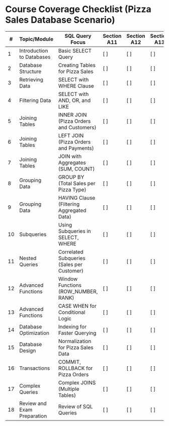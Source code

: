 # Course Coverage Checklist (Pizza Sales Database Scenario)

| #  | Topic/Module | SQL Query Focus | Section A11 | Section A12 | Section A13 | Completed | Notes |
|----|--------------|-----------------|-------------|-------------|-------------|-----------|-------|
| 1  | Introduction to Databases | Basic SELECT Query | [ ] | [ ] | [ ] | [ ] | |
| 2  | Database Structure | Creating Tables for Pizza Sales | [ ] | [ ] | [ ] | [ ] | |
| 3  | Retrieving Data | SELECT with WHERE Clause | [ ] | [ ] | [ ] | [ ] | |
| 4  | Filtering Data | SELECT with AND, OR, and LIKE | [ ] | [ ] | [ ] | [ ] | |
| 5  | Joining Tables | INNER JOIN (Pizza Orders and Customers) | [ ] | [ ] | [ ] | [ ] | |
| 6  | Joining Tables | LEFT JOIN (Pizza Orders and Payments) | [ ] | [ ] | [ ] | [ ] | |
| 7  | Joining Tables | JOIN with Aggregates (SUM, COUNT) | [ ] | [ ] | [ ] | [ ] | |
| 8  | Grouping Data | GROUP BY (Total Sales per Pizza Type) | [ ] | [ ] | [ ] | [ ] | |
| 9  | Grouping Data | HAVING Clause (Filtering Aggregated Data) | [ ] | [ ] | [ ] | [ ] | |
| 10 | Subqueries | Using Subqueries in SELECT, WHERE | [ ] | [ ] | [ ] | [ ] | |
| 11 | Nested Queries | Correlated Subqueries (Sales per Customer) | [ ] | [ ] | [ ] | [ ] | |
| 12 | Advanced Functions | Window Functions (ROW_NUMBER, RANK) | [ ] | [ ] | [ ] | [ ] | |
| 13 | Advanced Functions | CASE WHEN for Conditional Logic | [ ] | [ ] | [ ] | [ ] | |
| 14 | Database Optimization | Indexing for Faster Querying | [ ] | [ ] | [ ] | [ ] | |
| 15 | Database Design | Normalization for Pizza Sales Data | [ ] | [ ] | [ ] | [ ] | |
| 16 | Transactions | COMMIT, ROLLBACK for Pizza Orders | [ ] | [ ] | [ ] | [ ] | |
| 17 | Complex Queries | Complex JOINS (Multiple Tables) | [ ] | [ ] | [ ] | [ ] | |
| 18 | Review and Exam Preparation | Review of SQL Queries | [ ] | [ ] | [ ] | [ ] | |
